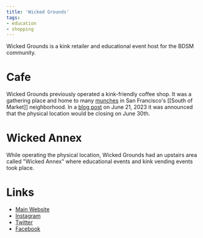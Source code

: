 ```yaml
---
title: 'Wicked Grounds'
tags:
- education
- shopping
---
```


Wicked Grounds is a kink retailer and educational event host for the BDSM community.

# Cafe

Wicked Grounds previously operated a kink-friendly coffee shop. It was a gathering place and home to many [munches](/tags/munches) in San Francisco's [[South of Market]] neighborhood. In a [blog post](https://archive.is/QoXZZ) on June 21, 2023 it was announced that the physical location would be closing on June 30th.

# Wicked Annex

While operating the physical location, Wicked Grounds had an upstairs area called "Wicked Annex" where educational events and kink vending events took place.

# Links
- [Main Website](https://wickedgrounds.com)
- [Instagram](https://instagram.com/wickedgrounds)
- [Twitter](https://twitter.com/WickedGrounds)
- [Facebook](https://facebook.com/111061052250475)